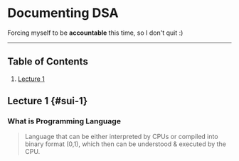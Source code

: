 # Documenting DSA
Forcing myself to be **accountable** this time, so I don't quit :)

---

## Table of Contents
1. [Lecture 1](#lecture-1)

## Lecture 1 {#sui-1}
### What is Programming Language
>Language that can be either interpreted by CPUs or compiled into binary format (0,1), which then can be understood & executed by the CPU.
